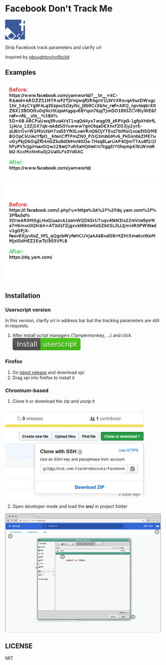 # Facebook Don't Track Me

![logo](src/logo64.png)

Strip Facebook track parameters and clarify url

Inspired by [nboughton/nofbclid](https://github.com/nboughton/nofbclid)

## Examples

![example1](assets/example1.png)

![example2](assets/example2.png)

## Installation

### Userscript version

In this version, clarify url in address bar but the tracking parameters are still in requests.

1. After install script managers (Tampermonkey, ...) and click [![Install-userscript-brightgreen](assets/Install-userscript-brightgreen.svg)](https://github.com/FlandreDaisuki/Facebook-Dont-Track-Me/raw/master/Facebook-Dont-Track-Me.user.js)

### Firefox

1. Go [latest release](https://github.com/FlandreDaisuki/Facebook-Dont-Track-Me/releases/latest) and download xpi
2. Drag xpi into firefox to install it

### Chromium-based

1. Clone it or download the zip and unzip it

![download zip](assets/download-zip.png)

2. Open developer mode and load the **src/** in project folder

![load project](assets/load-project.png)

## LICENSE

MIT
